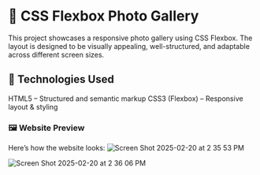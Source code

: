 # 📸 CSS Flexbox Photo Gallery
This project showcases a responsive photo gallery using CSS Flexbox. The layout is designed to be visually appealing, well-structured, and adaptable across different screen sizes.
## 🎨 Technologies Used
HTML5 – Structured and semantic markup
CSS3 (Flexbox) – Responsive layout & styling

### 🖼️ Website Preview
Here’s how the website looks:
![Screen Shot 2025-02-20 at 2 35 53 PM](https://github.com/user-attachments/assets/e10e010a-612a-42ed-b9b0-453727d43468)


![Screen Shot 2025-02-20 at 2 36 06 PM](https://github.com/user-attachments/assets/9465c2f9-4ba4-48a4-b18b-5820ce0c0666)
